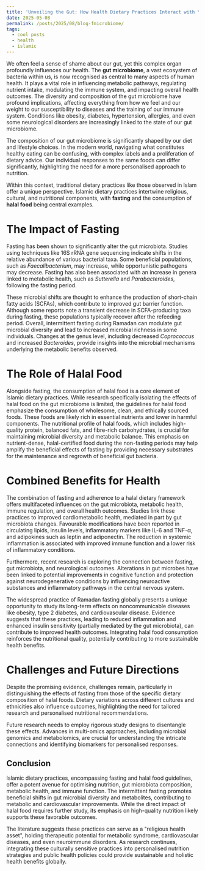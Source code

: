 ```yaml
---
title: 'Unveiling the Gut: How Health Dietary Practices Interact with Your Microbiome'
date: 2025-05-08
permalink: /posts/2025/08/blog-fmicrobiome/
tags:
  - cool posts
  - health
  - islamic
---
```

We often feel a sense of shame about our gut, yet this complex organ profoundly influences our health. The **gut microbiome**, a vast ecosystem of bacteria within us, is now recognised as central to many aspects of human health. It plays a vital role in influencing metabolic pathways, regulating nutrient intake, modulating the immune system, and impacting overall health outcomes. The diversity and composition of the gut microbiome have profound implications, affecting everything from how we feel and our weight to our susceptibility to diseases and the training of our immune system. Conditions like obesity, diabetes, hypertension, allergies, and even some neurological disorders are increasingly linked to the state of our gut microbiome.

The composition of our gut microbiome is significantly shaped by our diet and lifestyle choices. In the modern world, navigating what constitutes healthy eating can be confusing, with complex labels and a proliferation of dietary advice. Our individual responses to the same foods can differ significantly, highlighting the need for a more personalised approach to nutrition.

Within this context, traditional dietary practices like those observed in Islam offer a unique perspective. Islamic dietary practices intertwine religious, cultural, and nutritional components, with **fasting** and the consumption of **halal food** being central examples.

**The Impact of Fasting**
======
Fasting has been shown to significantly alter the gut microbiota. Studies using techniques like 16S rRNA gene sequencing indicate shifts in the relative abundance of various bacterial taxa. Some beneficial populations, such as *Faecalibacterium*, may increase, while opportunistic pathogens may decrease. Fasting has also been associated with an increase in genera linked to metabolic health, such as *Sutterella* and *Parabacteroides*, following the fasting period.

These microbial shifts are thought to enhance the production of short-chain fatty acids (SCFAs), which contribute to improved gut barrier function. Although some reports note a transient decrease in SCFA-producing taxa during fasting, these populations typically recover after the refeeding period. Overall, intermittent fasting during Ramadan can modulate gut microbial diversity and lead to increased microbial richness in some individuals. Changes at the genus level, including decreased *Coprococcus* and increased *Bacteroides*, provide insights into the microbial mechanisms underlying the metabolic benefits observed.

**The Role of Halal Food**
======
Alongside fasting, the consumption of halal food is a core element of Islamic dietary practices. While research specifically isolating the effects of halal food on the gut microbiome is limited, the guidelines for halal food emphasize the consumption of wholesome, clean, and ethically sourced foods. These foods are likely rich in essential nutrients and lower in harmful components. The nutritional profile of halal foods, which includes high-quality protein, balanced fats, and fibre-rich carbohydrates, is crucial for maintaining microbial diversity and metabolic balance. This emphasis on nutrient-dense, halal-certified food during the non-fasting periods may help amplify the beneficial effects of fasting by providing necessary substrates for the maintenance and regrowth of beneficial gut bacteria.

**Combined Benefits for Health**
======
The combination of fasting and adherence to a halal dietary framework offers multifaceted influences on the gut microbiota, metabolic health, immune regulation, and overall health outcomes. Studies link these practices to improved cardiometabolic health, mediated in part by gut microbiota changes. Favourable modifications have been reported in circulating lipids, insulin levels, inflammatory markers like IL-6 and TNF-α, and adipokines such as leptin and adiponectin. The reduction in systemic inflammation is associated with improved immune function and a lower risk of inflammatory conditions.

Furthermore, recent research is exploring the connection between fasting, gut microbiota, and neurological outcomes. Alterations in gut microbes have been linked to potential improvements in cognitive function and protection against neurodegenerative conditions by influencing neuroactive substances and inflammatory pathways in the central nervous system.

The widespread practice of Ramadan fasting globally presents a unique opportunity to study its long-term effects on noncommunicable diseases like obesity, type 2 diabetes, and cardiovascular disease. Evidence suggests that these practices, leading to reduced inflammation and enhanced insulin sensitivity (partially mediated by the gut microbiota), can contribute to improved health outcomes. Integrating halal food consumption reinforces the nutritional quality, potentially contributing to more sustainable health benefits.

**Challenges and Future Directions**
======
Despite the promising evidence, challenges remain, particularly in distinguishing the effects of fasting from those of the specific dietary composition of halal foods. Dietary variations across different cultures and ethnicities also influence outcomes, highlighting the need for tailored research and personalised nutritional recommendations.

Future research needs to employ rigorous study designs to disentangle these effects. Advances in multi-omics approaches, including microbial genomics and metabolomics, are crucial for understanding the intricate connections and identifying biomarkers for personalised responses.

**Conclusion**
------
Islamic dietary practices, encompassing fasting and halal food guidelines, offer a potent avenue for optimising nutrition, gut microbiota composition, metabolic health, and immune function. The intermittent fasting promotes beneficial shifts in gut microbial diversity and metabolites, contributing to metabolic and cardiovascular improvements. While the direct impact of halal food requires further study, its emphasis on high-quality nutrition likely supports these favorable outcomes.

The literature suggests these practices can serve as a "religious health asset", holding therapeutic potential for metabolic syndrome, cardiovascular diseases, and even neuroimmune disorders. As research continues, integrating these culturally sensitive practices into personalised nutrition strategies and public health policies could provide sustainable and holistic health benefits globally.
